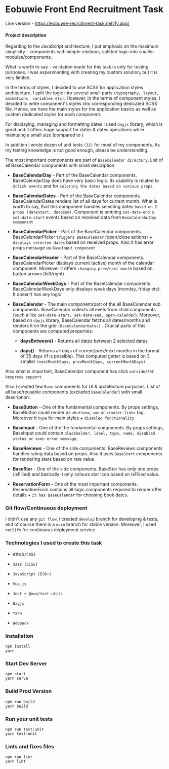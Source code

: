 # Eobuwie Front End Recruitment Task

Live version - https://eobuwie-recruitment-task.netlify.app/

#### Project description

Regarding to the JavaScript architecture, I put emphasis on the maximum simplicity - components with simple relations, splitted logic into smaller modules/components.

What is worth to say - validation made for this task is only for testing purposes. I was experimenting with creating my custom solution, but it is very limited.

In the terms of styles, I decided to use SCSS for application styles architecture. I split the logic into several small parts `(typography, layout, animations, variables etc)`. However, in the terms of component styles, I decided to write component's styles into corresponding dedicated SCSS file. Hence, we have the main styles for the application basics as well as custom dedicated styles for each component.

For displaying, managing and formatting dates I used `dayjs` library, which is great and it offers huge support for dates & dates operations while maintaing a small size (compared to )

In addition I wrote dozen of unit tests `(32)` for most of my components. As my testing knowledge is not good enough, please be understanding.

The most important components are part of `BaseCalendar directory`. List of all BaseCalendar components with small description:

- **BaseCalendarDay** - Part of the BaseCalendar components. BaseCalendarDay does have very basic logic. Its usability is related to `@click events` and for `coloring the dates based on various props`.
  
- **BaseCalendarDates** - Part of the BaseCalendar components. BaseCalendarDates renders list of all days for current month. What is worth to say, that this component handles selecting dates `based on 2 props (dateStart, dateEnd)`. Component is emtiting `set-date-end & set-date-start` events based on received data from `BaseCalendarDay component`
  
- **BaseCalendarPicker** - Part of the BaseCalendar components. BaseCalendarPicker `triggers BaseCalendar` (open/close actions) + `displays selected dates` based on received props. Also it has error props message as `BaseInput component`
  
- **BaseCalendarHeader** - Part of the BaseCalendar components. BaseCalendarPicker displays current (active) month of the calendar component. Moreover it offers `changing prev/next month` based on button arrows (left/right)
  
- **BaseCalendarWeekDays** - Part of the BaseCalendar components. BaseCalendarWeekDays only displays week days (monday, friday etc). It doesn't has any logic
  
- **BaseCalendar** - The main component/part of the all BaseCalendar sub components. BaseCalendar collects all evets from child components (such a like `set-date-start, set-date-end, open-calendar`). Moreover, based on `dayjs` library, BaseCalendar fetchs all dates/months and renders it on the grid `(BaseCalendarDates)` . Crucial parts of this components are computed properties:
  
  - **daysBetween()** - Returns all dates between 2 selected dates
    
  - **days()** - Returns all days of current/prev/next months in the format of 35 days (if is possible). This computed getter is based on 3 smaller `(nextMonthDays, prevMonthDays, currentMonthDays)`
    

Also what is important, BaseCalendar component has click `outside/ESC keypress support`.

Also I created few `Base` components for UI & architecture purposes. List of all base/reusable components (excluded `BaseCalendar`) with small description:

- **BaseButton** - One of the fundamental components. By props settings, BaseButton could render as `<button>`, `<a>` or `<router-link>` tag. Moreover it `type` for main styles + `disabled functionality`
  
- **BaseInput** - One of the the fundamental components. By props settings, BaseInput could contain `placeholder, label, type, name, disabled status or even error message`.
  
- **BaseReviews** - One of the side components. BaseReviews components handles rating data based on props. Also it uses `BaseStart` components for rendering stars based on rate value
  
- **BaseStar** - One of the side components. BaseStar has only one props (isFilled) and basically it only colours star icon based on isFilled value.
  
- **ReservationForm** - One of the most important components. ReservationForm contains all logic components required to render offer details + `it has BaseCalendar` for choosing book dates.
  

### Git flow/Continuous deployment

I didn't use any `git flow`, I created `develop` branch for developing & tests, and of course there is a `main` branch for stable version. Moreover, I used `netlify` for continuous deployment service.

### Technologies I used to create this task

- `HTML5/CSS3`
  
- `Sass (SCSS)`
  
- `JavaScript (ES6+)`
  
- `Vue.js`
  
- `Jest + @vue/test-utils`
  
- `Dayjs`
  
- `Yarn`
  
- `Webpack`
  

### Installation

```
npm install
yarn
```

### Start Dev Server

```
npm start
yarn serve
```

### Build Prod Version

```
npm run build
yarn build
```

### Run your unit tests

```
npm run test:unit
yarn test:unit
```

### Lints and fixes files

```
npm run lint
yarn lint
```
